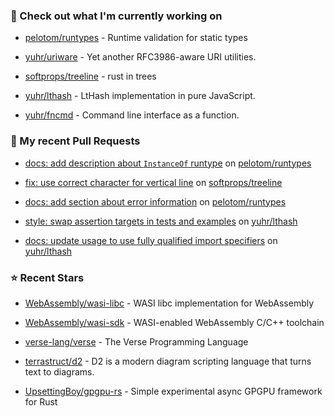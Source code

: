 ### 👷 Check out what I'm currently working on



- [pelotom/runtypes](https://github.com/pelotom/runtypes) - Runtime validation for static types

- [yuhr/uriware](https://github.com/yuhr/uriware) - Yet another RFC3986-aware URI utilities.

- [softprops/treeline](https://github.com/softprops/treeline) - rust in trees

- [yuhr/lthash](https://github.com/yuhr/lthash) - LtHash implementation in pure JavaScript.

- [yuhr/fncmd](https://github.com/yuhr/fncmd) - Command line interface as a function.

### 🔨 My recent Pull Requests



- [docs: add description about `InstanceOf` runtype](https://github.com/pelotom/runtypes/pull/313) on [pelotom/runtypes](https://github.com/pelotom/runtypes)

- [fix: use correct character for vertical line](https://github.com/softprops/treeline/pull/8) on [softprops/treeline](https://github.com/softprops/treeline)

- [docs: add section about error information](https://github.com/pelotom/runtypes/pull/309) on [pelotom/runtypes](https://github.com/pelotom/runtypes)

- [style: swap assertion targets in tests and examples](https://github.com/yuhr/lthash/pull/8) on [yuhr/lthash](https://github.com/yuhr/lthash)

- [docs: update usage to use fully qualified import specifiers](https://github.com/yuhr/lthash/pull/7) on [yuhr/lthash](https://github.com/yuhr/lthash)

### ⭐ Recent Stars



- [WebAssembly/wasi-libc](https://github.com/WebAssembly/wasi-libc) - WASI libc implementation for WebAssembly

- [WebAssembly/wasi-sdk](https://github.com/WebAssembly/wasi-sdk) - WASI-enabled WebAssembly C/C&#43;&#43; toolchain

- [verse-lang/verse](https://github.com/verse-lang/verse) - The Verse Programming Language

- [terrastruct/d2](https://github.com/terrastruct/d2) - D2 is a modern diagram scripting language that turns text to diagrams.

- [UpsettingBoy/gpgpu-rs](https://github.com/UpsettingBoy/gpgpu-rs) - Simple experimental async GPGPU framework for Rust
